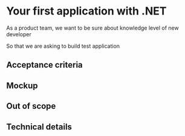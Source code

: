 # Your first application with .NET

As a product team, we want to be sure about knowledge level of new developer

So that we are asking to build test application

## Acceptance criteria

## Mockup

## Out of scope

## Technical details

